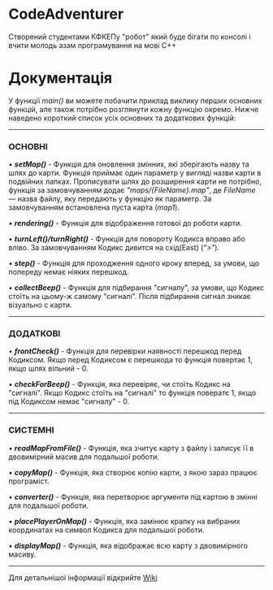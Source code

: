 # CodeAdventurer
Створений студентами КФКЕПу "робот" який буде бігати по консолі і вчити молодь азам програмування на мові С++

# Документація 
У функції _main()_ ви можете побачити приклад виклику перших основних функцій, але також потрібно розглянути кожну функцію окремо. Нижче наведено короткий список усіх основних та додаткових функцій:

-----
<h3><b>ОСНОВНІ</b></h3>

  • _**setMap()**_ - Функція для оновлення змінних, які зберігають назву та шлях до карти. Функція приймає один параметр у вигляді назви карти в подвійних лапках. Прописувати шлях до розширення карти не потрібно, функція за замовчуванням додає _"maps/{FileName}.map"_, де _FileName_ — назва файлу, яку передають у функцію як параметр. За замовчуванням встановлена пуста карта (_map1_).
  
  • _**rendering()**_ - Функція для відображення готової до роботи карти. 
  
  • _**turnLeft()/turnRight()**_ - Функція для повороту Кодикса вправо або вліво. За замовчуванням Кодикс дивится на схід(East) (_">"_).
  
  • _**step()**_ - Функція для проходження одного кроку вперед, за умови, що попереду немає ніяких перешкод.
  
  • _**collectBeep()**_ - Функція для підбирання "сигналу", за умови, що Кодикс стоїть на цьому-ж самому "сигналі". Після підбирання сигнал зникає візуально с карти.


----
<h3><b>ДОДАТКОВІ</b></h3>

  • _**frontCheck()**_ - Функція для перевірки наявності перешкод перед Кодиксом. Якщо перед Кодиксом є перешкода то функція повертає 1, якщо шлях вільний - 0. 
  
  • _**checkForBeep()**_ - Функція, яка перевіряє, чи стоїть Кодикс на "сигналі". Якщо Кодикс стоїть на "сигналі" то функція повератє 1, якщо під Кодиксом немає "сигналу" - 0.

----
<h3><b>СИСТЕМНІ</b></h3>

  • _**readMapFromFile()**_ - Функція, яка зчитує карту з файлу і записує її в двовимірний масив для подальшої роботи.
  
  • _**copyMap()**_ - Функція, яка створює копію карти, з якою зараз працює програміст.
  
  • _**converter()**_ - Функція, яка перетворює аргументи під картою в змінні для подальшої роботи.
  
  • _**placePlayerOnMap()**_ - Функція, яка замінює крапку на вибраних координатах на символ Кодикса для подальшої роботи.
  
  • _**displayMap()**_ - Функція, яка відображає всю карту з двовимірного масиву.

----

Для детальнішої інформації відкрийте [Wiki](https://github.com/KFKEP/CodeAdventurer/wiki)
